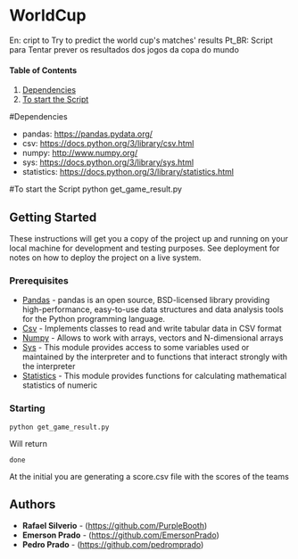 # WorldCup

En: cript to Try to predict the world cup's matches' results
Pt_BR: Script para Tentar prever os resultados dos jogos da copa do mundo


#### Table of Contents

1. [Dependencies](#dependencies)
2. [To start the Script](#tostartsthescript)



#Dependencies

* pandas: https://pandas.pydata.org/
* csv: https://docs.python.org/3/library/csv.html
* numpy: http://www.numpy.org/
* sys: https://docs.python.org/3/library/sys.html
* statistics: https://docs.python.org/3/library/statistics.html

#To start the Script
python get_game_result.py





## Getting Started

These instructions will get you a copy of the project up and running on your local machine for development and testing purposes. See deployment for notes on how to deploy the project on a live system.

### Prerequisites
* [Pandas](https://pandas.pydata.org/) - pandas is an open source, BSD-licensed library providing high-performance, easy-to-use data structures and data analysis tools for the Python programming language.
* [Csv](https://docs.python.org/3/library/csv.html) - Implements classes to read and write tabular data in CSV format
* [Numpy](http://www.numpy.org/) - Allows to work with arrays, vectors and N-dimensional arrays
* [Sys](https://docs.python.org/3/library/sys.html) - This module provides access to some variables used or maintained by the interpreter and to functions that interact strongly with the interpreter
* [Statistics](https://docs.python.org/3/library/statistics.html) - This module provides functions for calculating mathematical statistics of numeric


### Starting


```
python get_game_result.py

```

Will return

```
done

```


At the initial you are generating a score.csv file with the scores of the teams

## Authors

* **Rafael Silverio** - (https://github.com/PurpleBooth)
* **Emerson Prado** - (https://github.com/EmersonPrado)
* **Pedro Prado** - (https://github.com/pedromprado)
